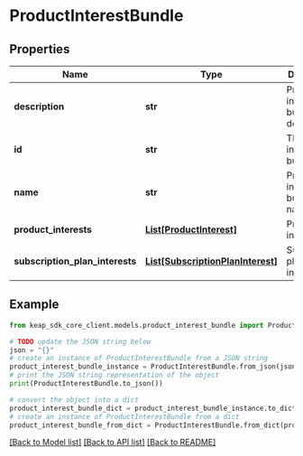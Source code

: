 # ProductInterestBundle


## Properties

Name | Type | Description | Notes
------------ | ------------- | ------------- | -------------
**description** | **str** | Product interest bundle description | [optional] 
**id** | **str** | The product interest bundle ID | [optional] 
**name** | **str** | Product interest bundle name | [optional] 
**product_interests** | [**List[ProductInterest]**](ProductInterest.md) | Product interests | [optional] 
**subscription_plan_interests** | [**List[SubscriptionPlanInterest]**](SubscriptionPlanInterest.md) | Subscription plan interests | [optional] 

## Example

```python
from keap_sdk_core_client.models.product_interest_bundle import ProductInterestBundle

# TODO update the JSON string below
json = "{}"
# create an instance of ProductInterestBundle from a JSON string
product_interest_bundle_instance = ProductInterestBundle.from_json(json)
# print the JSON string representation of the object
print(ProductInterestBundle.to_json())

# convert the object into a dict
product_interest_bundle_dict = product_interest_bundle_instance.to_dict()
# create an instance of ProductInterestBundle from a dict
product_interest_bundle_from_dict = ProductInterestBundle.from_dict(product_interest_bundle_dict)
```
[[Back to Model list]](../README.md#documentation-for-models) [[Back to API list]](../README.md#documentation-for-api-endpoints) [[Back to README]](../README.md)


